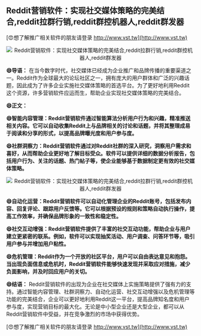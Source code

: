 ## **Reddit营销软件：实现社交媒体策略的完美结合,reddit拉群行销,reddit群控机器人,reddit群发器**

[😍想了解推广相关软件的朋友请登录 http://www.vst.tw](http://www.vst.tw)

 <center><img src="https://vst.tw/MP4/tuiguang/png/5.png" alt="Reddit营销软件：实现社交媒体策略的完美结合,reddit拉群行销,reddit群控机器人,reddit群发器"></center>

**😄导语：**
在当今数字时代，社交媒体已经成为企业推广和品牌传播的重要渠道之一。Reddit作为全球最大的论坛社区之一，拥有庞大的用户群体和广泛的兴趣话题，因此成为了许多企业实施社交媒体策略的首选平台。为了更好地利用Reddit这个资源，许多营销软件应运而生，帮助企业实现社交媒体策略的完美结合。

**😄正文：**

**😄智能内容管理：Reddit营销软件通过智能算法分析用户行为和兴趣，精准推送相关内容。它可以自动收集Reddit上与品牌相关的讨论和话题，并将其整理成易于阅读和分享的形式，以提高品牌曝光度和用户参与度。**

**😄社群洞察力：Reddit营销软件通过对Reddit社群的深入研究，洞察用户需求和喜好，从而帮助企业更好地了解目标受众。软件可以提供详细的数据分析报告，包括用户行为、关注的话题、热门帖子等，使企业能够基于数据制定更有效的社交媒体策略。**

 <center><img src="https://vst.tw/MP4/tuiguang/png/7.png" alt="Reddit营销软件：实现社交媒体策略的完美结合,reddit拉群行销,reddit群控机器人,reddit群发器"></center>

**😄自动化运营：Reddit营销软件可以自动化管理企业的Reddit账号，包括发布内容、回复评论、跟踪用户反馈等。它可以根据预设的规则和策略自动执行操作，提高工作效率，并确保品牌形象的一致性和稳定性。**

**😄社交互动增强：Reddit营销软件提供了丰富的社交互动功能，帮助企业与用户建立更紧密的联系。例如，软件可以实现抽奖活动、用户调查、问答环节等，吸引用户参与并增加用户粘性。**

**😄危机管理：Reddit作为一个开放的社区平台，用户可以自由表达意见和抱怨。当出现负面信息或危机时，Reddit营销软件能够快速发现并采取应对措施，减少负面影响，并及时回应用户的关切。**

**😄结语：**
Reddit营销软件的出现为企业在社交媒体上实施策略提供了强有力的支持。通过智能内容管理、社群洞察力、自动化运营、社交互动增强以及危机管理等功能的完美结合，企业可以更好地利用Reddit这一平台，提高品牌知名度和用户参与度，实现营销目标的最大化。无论是中小型企业还是大型企业，都可以从Reddit营销软件中受益，并在竞争激烈的市场中获得优势。

[😍想了解推广相关软件的朋友请登录 http://www.vst.tw](http://www.vst.tw)



